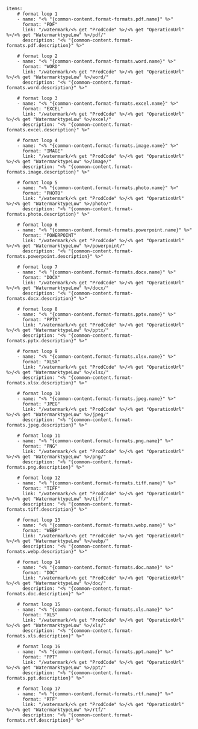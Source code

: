     items: 
        # format loop 1
        - name: "<% "{common-content.format-formats.pdf.name}" %>"
          format: "PDF"
          link: "/watermark/<% get "ProdCode" %>/<% get "OperationUrl" %>/<% get "WatermarktypeLow" %>/pdf/"
          description: "<% "{common-content.format-formats.pdf.description}" %>"

        # format loop 2
        - name: "<% "{common-content.format-formats.word.name}" %>"
          format: "WORD"
          link: "/watermark/<% get "ProdCode" %>/<% get "OperationUrl" %>/<% get "WatermarktypeLow" %>/word/"
          description: "<% "{common-content.format-formats.word.description}" %>"
          
        # format loop 3
        - name: "<% "{common-content.format-formats.excel.name}" %>"
          format: "EXCEL"
          link: "/watermark/<% get "ProdCode" %>/<% get "OperationUrl" %>/<% get "WatermarktypeLow" %>/excel/"
          description: "<% "{common-content.format-formats.excel.description}" %>"

        # format loop 4
        - name: "<% "{common-content.format-formats.image.name}" %>"
          format: "IMAGE"
          link: "/watermark/<% get "ProdCode" %>/<% get "OperationUrl" %>/<% get "WatermarktypeLow" %>/image/"
          description: "<% "{common-content.format-formats.image.description}" %>"

        # format loop 5
        - name: "<% "{common-content.format-formats.photo.name}" %>"
          format: "PHOTO"
          link: "/watermark/<% get "ProdCode" %>/<% get "OperationUrl" %>/<% get "WatermarktypeLow" %>/photo/"
          description: "<% "{common-content.format-formats.photo.description}" %>"

        # format loop 6
        - name: "<% "{common-content.format-formats.powerpoint.name}" %>"
          format: "POWERPOINT"
          link: "/watermark/<% get "ProdCode" %>/<% get "OperationUrl" %>/<% get "WatermarktypeLow" %>/powerpoint/"
          description: "<% "{common-content.format-formats.powerpoint.description}" %>"

        # format loop 7
        - name: "<% "{common-content.format-formats.docx.name}" %>"
          format: "DOCX"
          link: "/watermark/<% get "ProdCode" %>/<% get "OperationUrl" %>/<% get "WatermarktypeLow" %>/docx/"
          description: "<% "{common-content.format-formats.docx.description}" %>"
          
        # format loop 8
        - name: "<% "{common-content.format-formats.pptx.name}" %>"
          format: "PPTX"
          link: "/watermark/<% get "ProdCode" %>/<% get "OperationUrl" %>/<% get "WatermarktypeLow" %>/pptx/"
          description: "<% "{common-content.format-formats.pptx.description}" %>"
          
        # format loop 9
        - name: "<% "{common-content.format-formats.xlsx.name}" %>"
          format: "XLSX"
          link: "/watermark/<% get "ProdCode" %>/<% get "OperationUrl" %>/<% get "WatermarktypeLow" %>/xlsx/"
          description: "<% "{common-content.format-formats.xlsx.description}" %>"

        # format loop 10
        - name: "<% "{common-content.format-formats.jpeg.name}" %>"
          format: "JPEG"
          link: "/watermark/<% get "ProdCode" %>/<% get "OperationUrl" %>/<% get "WatermarktypeLow" %>/jpeg/"
          description: "<% "{common-content.format-formats.jpeg.description}" %>"

        # format loop 11
        - name: "<% "{common-content.format-formats.png.name}" %>"
          format: "PNG"
          link: "/watermark/<% get "ProdCode" %>/<% get "OperationUrl" %>/<% get "WatermarktypeLow" %>/png/"
          description: "<% "{common-content.format-formats.png.description}" %>"

        # format loop 12
        - name: "<% "{common-content.format-formats.tiff.name}" %>"
          format: "TIFF"
          link: "/watermark/<% get "ProdCode" %>/<% get "OperationUrl" %>/<% get "WatermarktypeLow" %>/tiff/"
          description: "<% "{common-content.format-formats.tiff.description}" %>"

        # format loop 13
        - name: "<% "{common-content.format-formats.webp.name}" %>"
          format: "WEBP"
          link: "/watermark/<% get "ProdCode" %>/<% get "OperationUrl" %>/<% get "WatermarktypeLow" %>/webp/"
          description: "<% "{common-content.format-formats.webp.description}" %>"

        # format loop 14
        - name: "<% "{common-content.format-formats.doc.name}" %>"
          format: "DOC"
          link: "/watermark/<% get "ProdCode" %>/<% get "OperationUrl" %>/<% get "WatermarktypeLow" %>/doc/"
          description: "<% "{common-content.format-formats.doc.description}" %>"

        # format loop 15
        - name: "<% "{common-content.format-formats.xls.name}" %>"
          format: "XLS"
          link: "/watermark/<% get "ProdCode" %>/<% get "OperationUrl" %>/<% get "WatermarktypeLow" %>/xls/"
          description: "<% "{common-content.format-formats.xls.description}" %>"

        # format loop 16
        - name: "<% "{common-content.format-formats.ppt.name}" %>"
          format: "PPT"
          link: "/watermark/<% get "ProdCode" %>/<% get "OperationUrl" %>/<% get "WatermarktypeLow" %>/ppt/"
          description: "<% "{common-content.format-formats.ppt.description}" %>"

        # format loop 17
        - name: "<% "{common-content.format-formats.rtf.name}" %>"
          format: "RTF"
          link: "/watermark/<% get "ProdCode" %>/<% get "OperationUrl" %>/<% get "WatermarktypeLow" %>/rtf/"
          description: "<% "{common-content.format-formats.rtf.description}" %>"
